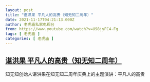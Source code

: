 ```yaml
---
layout: post
title: "谌洪果 平凡人的高贵（知无知二周年）"
date: 2021-11-17T04:21:13.000Z
author: 老虎庙私家电视台
from: https://www.youtube.com/watch?v=U98jyFC4-Fg
tags: [ 老虎庙 ]
categories: [ 老虎庙 ]
---
```

<!--1637122873000-->
[谌洪果 平凡人的高贵（知无知二周年）](https://www.youtube.com/watch?v=U98jyFC4-Fg)
------

<div>
知无知创始人谌洪果在知无知二周年庆典上的主题演讲：平凡人的高贵
</div>
